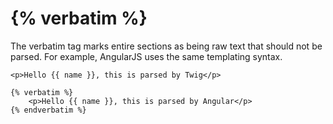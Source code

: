 # {% verbatim %}

The verbatim tag marks entire sections as being raw text that should not be parsed. For example, AngularJS uses the same templating syntax.

    <p>Hello {{ name }}, this is parsed by Twig</p>

    {% verbatim %}
        <p>Hello {{ name }}, this is parsed by Angular</p>
    {% endverbatim %}
